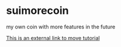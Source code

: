 # suimorecoin
my own coin with more features in the future

[This is an external link to move tutorial]([https://www.genome.gov/](https://github.com/move-language/move/blob/main/language/documentation/tutorial/README.md)https://github.com/move-language/move/blob/main/language/documentation/tutorial/README.md)
